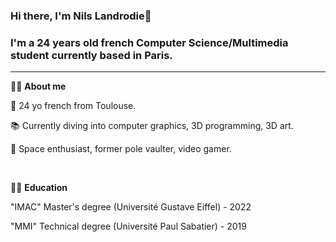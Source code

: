 ### Hi there, I'm Nils Landrodie👋

### I'm a 24 years old french Computer Science/Multimedia student currently based in Paris. 

---

🙋‍♂️ **About me**

🥖 24 yo french from Toulouse.

📚 Currently diving into computer graphics, 3D programming, 3D art.

🔭 Space enthusiast, former pole vaulter, video gamer.

<br />

👨‍🎓 **Education**

"IMAC" Master's degree (Université Gustave Eiffel) - 2022

"MMI" Technical degree (Université Paul Sabatier) - 2019

<!--adding image 
logos
>>
<!--
**N0Ls/N0Ls** is a ✨ _special_ ✨ repository because its `README.md` (this file) appears on your GitHub profile.

Here are some ideas to get you started:

- 🔭 I’m currently working on ...
- 🌱 I’m currently learning ...
- 👯 I’m looking to collaborate on ...
- 🤔 I’m looking for help with ...
- 💬 Ask me about ...
- 📫 How to reach me: ...
- 😄 Pronouns: ...
- ⚡ Fun fact: ...
-->
